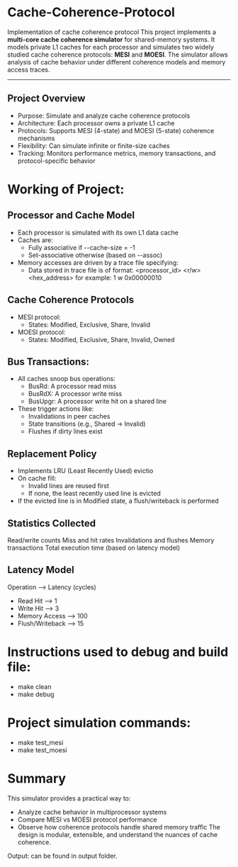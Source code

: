# Cache-Coherence-Protocol
Implementation of cache coherence protocol 
This project implements a **multi-core cache coherence simulator** for shared-memory systems. It models private L1 caches for each processor and simulates two widely studied cache coherence protocols: **MESI** and **MOESI**. The simulator allows analysis of cache behavior under different coherence models and memory access traces.

---

## Project Overview

- Purpose: Simulate and analyze cache coherence protocols
- Architecture: Each processor owns a private L1 cache
- Protocols: Supports MESI (4-state) and MOESI (5-state) coherence mechanisms
- Flexibility: Can simulate infinite or finite-size caches
- Tracking: Monitors performance metrics, memory transactions, and protocol-specific behavior

# Working of Project:
## Processor and Cache Model
- Each processor is simulated with its own L1 data cache
- Caches are:
  - Fully associative if --cache-size = -1
  - Set-associative otherwise (based on --assoc)
- Memory accesses are driven by a trace file specifying:
  - Data stored in trace file is of format: <processor_id> <r/w> <hex_address> for example: 1 w 0x00000010
  
## Cache Coherence Protocols
- MESI protocol:
  - States: Modified, Exclusive, Share, Invalid
- MOESI protocol:
  - States: Modified, Exclusive, Share, Invalid, Owned

## Bus Transactions:
- All caches snoop bus operations:
  - BusRd: A processor read miss
  - BusRdX: A processor write miss
  - BusUpgr: A processor write hit on a shared line
- These trigger actions like:
  - Invalidations in peer caches
  - State transitions (e.g., Shared → Invalid)
  - Flushes if dirty lines exist

## Replacement Policy
- Implements LRU (Least Recently Used) evictio
- On cache fill:
  - Invalid lines are reused first
  - If none, the least recently used line is evicted
- If the evicted line is in Modified state, a flush/writeback is performed

## Statistics Collected
Read/write counts
Miss and hit rates
Invalidations and flushes
Memory transactions
Total execution time (based on latency model)

## Latency Model
Operation --> Latency (cycles)
- Read Hit --> 1
-  Write Hit --> 3
- Memory Access --> 100
- Flush/Writeback	--> 15

# Instructions used to debug and build file:
- make clean
- make debug

# Project simulation commands:
- make test_mesi
- make test_moesi

# Summary
This simulator provides a practical way to:
- Analyze cache behavior in multiprocessor systems
- Compare MESI vs MOESI protocol performance
- Observe how coherence protocols handle shared memory traffic
The design is modular, extensible, and understand the nuances of cache coherence.

Output: can be found in output folder.
